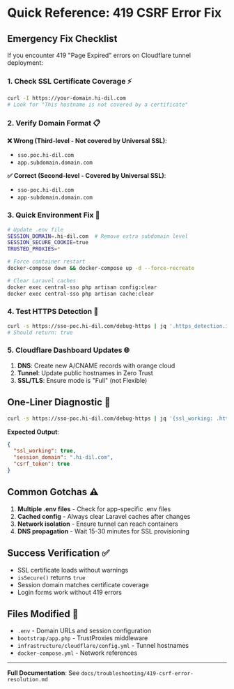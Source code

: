 # Quick Reference: 419 CSRF Error Fix

## Emergency Fix Checklist

If you encounter 419 "Page Expired" errors on Cloudflare tunnel deployment:

### 1. Check SSL Certificate Coverage ⚡
```bash
curl -I https://your-domain.hi-dil.com
# Look for "This hostname is not covered by a certificate"
```

### 2. Verify Domain Format 📋
**❌ Wrong (Third-level - Not covered by Universal SSL)**:
- `sso.poc.hi-dil.com`
- `app.subdomain.domain.com`

**✅ Correct (Second-level - Covered by Universal SSL)**:
- `sso-poc.hi-dil.com` 
- `app-subdomain.domain.com`

### 3. Quick Environment Fix 🔧
```bash
# Update .env file
SESSION_DOMAIN=.hi-dil.com  # Remove extra subdomain level
SESSION_SECURE_COOKIE=true
TRUSTED_PROXIES=*

# Force container restart
docker-compose down && docker-compose up -d --force-recreate

# Clear Laravel caches
docker exec central-sso php artisan config:clear
docker exec central-sso php artisan cache:clear
```

### 4. Test HTTPS Detection 🧪
```bash
curl -s https://sso-poc.hi-dil.com/debug-https | jq '.https_detection.isSecure'
# Should return: true
```

### 5. Cloudflare Dashboard Updates 🌐
1. **DNS**: Create new A/CNAME records with orange cloud
2. **Tunnel**: Update public hostnames in Zero Trust
3. **SSL/TLS**: Ensure mode is "Full" (not Flexible)

## One-Liner Diagnostic 🚀
```bash
curl -s https://sso-poc.hi-dil.com/debug-https | jq '{ssl_working: .https_detection.isSecure, session_domain: .session_config.domain, csrf_token: (.csrf_token != null)}'
```

**Expected Output**:
```json
{
  "ssl_working": true,
  "session_domain": ".hi-dil.com", 
  "csrf_token": true
}
```

## Common Gotchas ⚠️

1. **Multiple .env files** - Check for app-specific .env files
2. **Cached config** - Always clear Laravel caches after changes
3. **Network isolation** - Ensure tunnel can reach containers
4. **DNS propagation** - Wait 15-30 minutes for SSL provisioning

## Success Verification ✅
- SSL certificate loads without warnings
- `isSecure()` returns `true` 
- Session domain matches certificate coverage
- Login forms work without 419 errors

## Files Modified 📝
- `.env` - Domain URLs and session configuration
- `bootstrap/app.php` - TrustProxies middleware
- `infrastructure/cloudflare/config.yml` - Tunnel hostnames
- `docker-compose.yml` - Network references

---
**Full Documentation**: See `docs/troubleshooting/419-csrf-error-resolution.md`